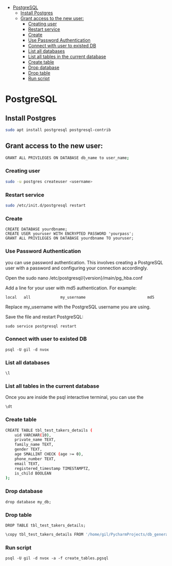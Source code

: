 - [PostgreSQL](#postgresql)
  - [Install Postgres](#install-postgres)
  - [Grant access to the new user:](#grant-access-to-the-new-user)
    - [Creating user](#creating-user)
    - [Restart service](#restart-service)
    - [Create](#create)
    - [Use Password Authentication](#use-password-authentication)
    - [Connect with user to existed DB](#connect-with-user-to-existed-db)
    - [List all databases](#list-all-databases)
    - [List all tables in the current database](#list-all-tables-in-the-current-database)
    - [Create table](#create-table)
    - [Drop database](#drop-database)
    - [Drop table](#drop-table)
    - [Run script](#run-script)


# PostgreSQL

## Install Postgres

```bash
sudo apt install postgresql postgresql-contrib
```

## Grant access to the new user:

```bash
GRANT ALL PRIVILEGES ON DATABASE db_name to user_name;
```

### Creating user

```bash
sudo -u postgres createuser <username>
```

### Restart service

```bash
sudo /etc/init.d/postgresql restart
```

### Create

```
CREATE DATABASE yourdbname;
CREATE USER youruser WITH ENCRYPTED PASSWORD 'yourpass';
GRANT ALL PRIVILEGES ON DATABASE yourdbname TO youruser;
```

### Use Password Authentication


you can use password authentication. This involves creating a PostgreSQL user with a password and configuring your connection accordingly.

Open the sudo nano /etc/postgresql/{version}/main/pg_hba.conf

Add a line for your user with md5 authentication. For example:

```
local   all             my_username                           md5
```
Replace my_username with the PostgreSQL username you are using.

Save the file and restart PostgreSQL:

```
sudo service postgresql restart
```

### Connect with user to existed DB

```
psql -U gil -d nvox
```

### List all databases

`\l`

### List all tables in the current database

Once you are inside the psql interactive terminal, you can use the 

`\dt`


### Create table

```bash
CREATE TABLE tbl_test_takers_details (
    uid VARCHAR(10),
    private_name TEXT,
    family_name TEXT,
    gender TEXT,
    age SMALLINT CHECK (age >= 0),
    phone_number TEXT,
    email TEXT,
    registered_timestamp TIMESTAMPTZ,
    is_child BOOLEAN
);
```

### Drop database

```
drop database my_db;
```

### Drop table

```
DROP TABLE tbl_test_takers_details;
```


```bash
\copy tbl_test_takers_details FROM '/home/gil/PycharmProjects/db_generate_fake_data/df_tbl_test_takers_details.csv' DELIMITER ',' CSV HEADER;
```


### Run script

```
psql -U gil -d nvox -a -f create_tables.pgsql
```